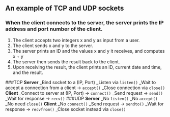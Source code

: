 ## An example of TCP and UDP sockets
### When the client connects to the server, the server prints the IP address and port number of the client. 
1. The client accepts two integers x and y as  input from a user. 
1. The client sends x and y to the server.
1. The server prints an ID and the values x and y  it receives, and computes x + y
1. The server then sends the result back to the client.
1. Upon receiving the result, the client prints an ID, current date and time, and the result.

###TCP
**Server**
_Bind socket to a (IP, Port)
_Listen via `listen()`
_Wait to accept a connection from a client → `accept()`
_Close connection via `close()` 
**Client**
_Connect to server at (IP, Port) → `connect()`
_Send request →  `send()`
_Wait for response → `recv()`
###UDP
**Server**
_No `listen()`
_No `accept()`
_No need `close()`
**Client**
_No `connect()`
_Send request →  `sendto()`
_Wait for response → `recvfrom()`
_Close socket instead via `close()` 

